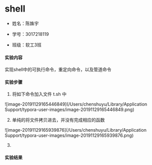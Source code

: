 # shell

* 姓名：陈姝宇

* 学号：3017218119

* 班级：软⼯3班


#### 实验内容

实现shell中的可执行命令，重定向命令，以及管道命令

#### 实验步骤

1. 将如下命令加入文件 t.sh 中

![image-20191129165446849](/Users/chenshuyu/Library/Application Support/typora-user-images/image-20191129165446849.png)

2. 单纯的将文件拷贝进去，并没有完成相应的函数

![image-20191129165939876](/Users/chenshuyu/Library/Application Support/typora-user-images/image-20191129165939876.png)

3. 

#### 实验结果

